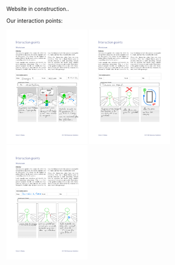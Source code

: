 Website in construction..

Our interaction points: 

<div class="row">
  <img src='interaction points/0001.jpg' alt='ip1' height=300>
  <img src='interaction points/0002.jpg' alt='ip2' height=300>
  <img src='interaction points/0003.jpg' alt='ip3' height=300>
</div>


